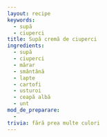 ```yaml
---
layout: recipe
keywords:
  - supă
  - ciuperci
title: Supă cremă de ciuperci
ingredients:
  - supă
  - ciuperci
  - mărar
  - smântână
  - lapte
  - cartofi
  - usturoi
  - ceapă albă
  - unt
mod_de_preparare:
  -
trivia: fără prea multe culori
---
```

